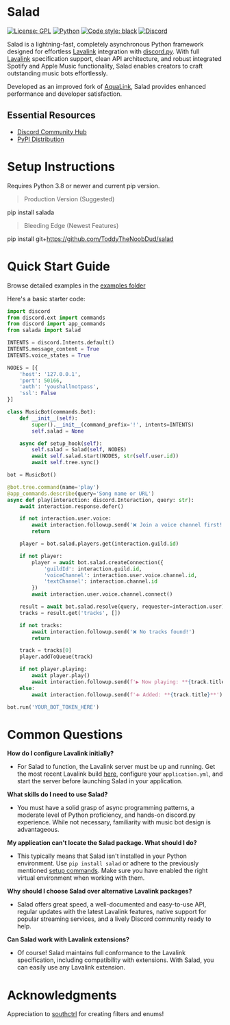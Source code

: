 # Salad

[![License: GPL](https://img.shields.io/github/license/ToddyTheNoobDud/salad?style=flat-square&logo=gnu&logoColor=white&color=A42E2B&labelColor=2f2f2f)](https://github.com/ToddyTheNoobDud/salad/blob/main/LICENSE) [![Python](https://img.shields.io/pypi/pyversions/salad?style=flat-square&logo=python&logoColor=white&color=3776AB&labelColor=2f2f2f)](https://pypi.org/project/salada/) [![Code style: black](https://img.shields.io/badge/code%20style-black-000000.svg?style=flat-square&logo=python&logoColor=white)](https://github.com/psf/black) [![Discord](https://img.shields.io/discord/899324069235810315?style=flat-square&logo=discord&logoColor=white&color=5865F2&label=Support&labelColor=2f2f2f)](https://discord.gg/UKNDx2JWa5)

Salad is a lightning-fast, completely asynchronous Python framework designed for effortless [Lavalink](https://github.com/freyacodes/Lavalink) integration with [discord.py](https://github.com/Rapptz/discord.py). With full [Lavalink](https://github.com/freyacodes/Lavalink) specification support, clean API architecture, and robust integrated Spotify and Apple Music functionality, Salad enables creators to craft outstanding music bots effortlessly.

Developed as an improved fork of [AquaLink](https://github.com/ToddyTheNoobDud/AquaLink), Salad provides enhanced performance and developer satisfaction.

## Essential Resources
- [Discord Community Hub](https://discord.gg/UKNDx2JWa5)
- [PyPI Distribution](https://pypi.org/project/salada/)

# Setup Instructions
Requires Python 3.8 or newer and current pip version.

> Production Version (Suggested)

pip install salada

> Bleeding Edge (Newest Features)

pip install git+https://github.com/ToddyTheNoobDud/salad

# Quick Start Guide
Browse detailed examples in the [examples folder](https://github.com/ToddyTheNoobDud/salad/tree/main/examples)

Here's a basic starter code:
```py
import discord
from discord.ext import commands
from discord import app_commands
from salada import Salad

INTENTS = discord.Intents.default()
INTENTS.message_content = True
INTENTS.voice_states = True

NODES = [{
    'host': '127.0.0.1',
    'port': 50166,
    'auth': 'youshallnotpass',
    'ssl': False
}]

class MusicBot(commands.Bot):
    def __init__(self):
        super().__init__(command_prefix='!', intents=INTENTS)
        self.salad = None

    async def setup_hook(self):
        self.salad = Salad(self, NODES)
        await self.salad.start(NODES, str(self.user.id))
        await self.tree.sync()

bot = MusicBot()

@bot.tree.command(name='play')
@app_commands.describe(query='Song name or URL')
async def play(interaction: discord.Interaction, query: str):
    await interaction.response.defer()

    if not interaction.user.voice:
        await interaction.followup.send('❌ Join a voice channel first!')
        return

    player = bot.salad.players.get(interaction.guild.id)

    if not player:
        player = await bot.salad.createConnection({
            'guildId': interaction.guild.id,
            'voiceChannel': interaction.user.voice.channel.id,
            'textChannel': interaction.channel.id
        })
        await interaction.user.voice.channel.connect()

    result = await bot.salad.resolve(query, requester=interaction.user)
    tracks = result.get('tracks', [])

    if not tracks:
        await interaction.followup.send('❌ No tracks found!')
        return

    track = tracks[0]
    player.addToQueue(track)

    if not player.playing:
        await player.play()
        await interaction.followup.send(f'▶️ Now playing: **{track.title}**')
    else:
        await interaction.followup.send(f'➕ Added: **{track.title}**')

bot.run('YOUR_BOT_TOKEN_HERE')
```
# Common Questions

**How do I configure Lavalink initially?**
- For Salad to function, the Lavalink server must be up and running. Get the most recent Lavalink build [here](https://github.com/freyacodes/Lavalink/releases/latest), configure your `application.yml`, and start the server before launching Salad in your application.

**What skills do I need to use Salad?**
- You must have a solid grasp of async programming patterns, a moderate level of Python proficiency, and hands-on discord.py experience. While not necessary, familiarity with music bot design is advantageous.

**My application can't locate the Salad package. What should I do?**
- This typically means that Salad isn't installed in your Python environment. Use `pip install salad` or adhere to the previously mentioned [setup commands](#setup-instructions). Make sure you have enabled the right virtual environment when working with them.

**Why should I choose Salad over alternative Lavalink packages?**
- Salad offers great speed, a well-documented and easy-to-use API, regular updates with the latest Lavalink features, native support for popular streaming services, and a lively Discord community ready to help.

**Can Salad work with Lavalink extensions?**
- Of course! Salad maintains full conformance to the Lavalink specification, including compatibility with extensions. With Salad, you can easily use any Lavalink extension.

# Acknowledgments

Appreciation to [southctrl](https://github.com/southctrl) for creating filters and enums!
